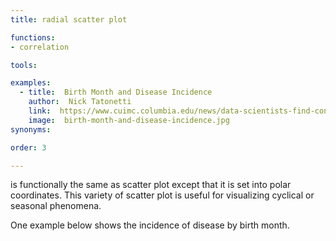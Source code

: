 ```yaml
---
title: radial scatter plot

functions:
- correlation

tools:

examples:
  - title:  Birth Month and Disease Incidence
    author:  Nick Tatonetti
    link:  https://www.cuimc.columbia.edu/news/data-scientists-find-connections-between-birth-month-and-health
    image:  birth-month-and-disease-incidence.jpg
synonyms:

order: 3

---
```


is functionally the same as scatter plot except that it is set into polar coordinates. This variety of scatter plot is useful for visualizing cyclical or seasonal phenomena.

<!--more-->

One example below shows the incidence of disease by birth month.
